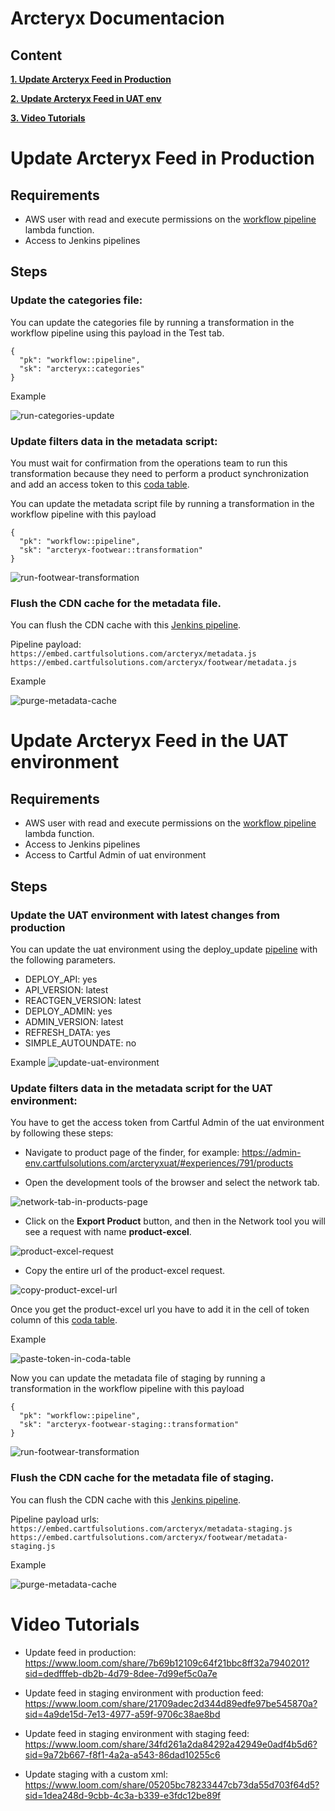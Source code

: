 # Arcteryx Documentacion

## Content
**[1. Update Arcteryx Feed in Production](#update-arcteryx-feed-in-production)**

**[2. Update Arcteryx Feed in UAT env](#update-arcteryx-feed-in-the-uat-environment)**

**[3. Video Tutorials](#video-tutorials)**

# Update Arcteryx Feed in Production

## Requirements
* AWS user with read and execute permissions on the [workflow pipeline](https://us-east-1.console.aws.amazon.com/lambda/home?region=us-east-1#/functions/finder-workflow-pipeline-prod?tab=testing) lambda function.
* Access to Jenkins pipelines

## Steps

### Update the categories file:
You can update the categories file by running a transformation in the workflow pipeline using this payload in the Test tab.

```
{
  "pk": "workflow::pipeline",
  "sk": "arcteryx::categories"
}
```

Example

![run-categories-update](/images/run-categories-update.png)

### Update **filters** data in the metadata script:

You must wait for confirmation from the operations team to run this transformation because they need to perform a product synchronization and add an access token to this [coda table](https://coda.io/d/Arcteryx-Tokens_dAGZTy3PFp_/Arcteryx-Jacket-Footwear_suIg0MWh#_lu8TZy4Z).

You can update the metadata script file by running a transformation in the workflow pipeline with this payload

```
{
  "pk": "workflow::pipeline",
  "sk": "arcteryx-footwear::transformation"
}
```

![run-footwear-transformation](/images/run-footwear-transformation.png)


### Flush the CDN cache for the metadata file.
You can flush the CDN cache with this [Jenkins pipeline](http://jenkins.cartfulsolutions.com:8080/job/environments/job/prod/job/cache/job/purge/).

Pipeline payload:
`https://embed.cartfulsolutions.com/arcteryx/metadata.js`
`https://embed.cartfulsolutions.com/arcteryx/footwear/metadata.js`

Example

![purge-metadata-cache](/images/purge-metadata-cache.png)


# Update Arcteryx Feed in the UAT environment

## Requirements
* AWS user with read and execute permissions on the [workflow pipeline](https://us-east-1.console.aws.amazon.com/lambda/home?region=us-east-1#/functions/finder-workflow-pipeline-prod?tab=testing) lambda function.
* Access to Jenkins pipelines
* Access to Cartful Admin of uat environment

## Steps

### Update the UAT environment with latest changes from production
You can update the uat environment using the deploy_update [pipeline](http://jenkins.cartfulsolutions.com:8080/job/environments/job/dev/job/deploy_update/build?delay=0sec) with the following parameters.

- DEPLOY_API: yes
- API_VERSION: latest
- REACTGEN_VERSION: latest
- DEPLOY_ADMIN: yes
- ADMIN_VERSION: latest
- REFRESH_DATA: yes
- SIMPLE_AUTOUNDATE: no

Example
![update-uat-environment](/images/update-uat-environment.png)

### Update **filters** data in the metadata script for the UAT environment:

You have to get the access token from Cartful Admin of the uat environment by following these steps:
- Navigate to product page of the finder, for example: https://admin-env.cartfulsolutions.com/arcteryxuat/#experiences/791/products

- Open the development tools of the browser and select the network tab.

![network-tab-in-products-page](/images/network-tab-in-products-page.png)

- Click on the **Export Product** button, and then in the Network tool you will see a request with name **product-excel**. 

![product-excel-request](/images/product-excel-request.png)

- Copy the entire url of the product-excel request.

![copy-product-excel-url](/images/copy-product-excel-request.png)

Once you get the product-excel url you have to add it in the cell of token column of this [coda table](https://coda.io/d/Arcteryx-Tokens_dAGZTy3PFp_/Arcteryx-Jacket-Footwear_suIg0MWh#_lu8TZy4Z).

Example

![paste-token-in-coda-table](/images/past-token-in-coda-table.png)

Now you can update the metadata file of staging by running a transformation in the workflow pipeline with this payload

```
{
  "pk": "workflow::pipeline",
  "sk": "arcteryx-footwear-staging::transformation"
}
```

![run-footwear-transformation](/images/run-footwear-transformation-staging.png)


### Flush the CDN cache for the metadata file of staging.
You can flush the CDN cache with this [Jenkins pipeline](http://jenkins.cartfulsolutions.com:8080/job/environments/job/prod/job/cache/job/purge/).

Pipeline payload urls:
`https://embed.cartfulsolutions.com/arcteryx/metadata-staging.js`
`https://embed.cartfulsolutions.com/arcteryx/footwear/metadata-staging.js`

Example

![purge-metadata-cache](/images/purge-cache-metadata-staging.png)


# Video Tutorials
- Update feed in production: https://www.loom.com/share/7b69b12109c64f21bbc8ff32a7940201?sid=dedfffeb-db2b-4d79-8dee-7d99ef5c0a7e

- Update feed in staging environment with production feed:
https://www.loom.com/share/21709adec2d344d89edfe97be545870a?sid=4a9de15d-7e13-4977-a59f-9706c38ae8bd

- Update feed in staging environment with staging feed:
https://www.loom.com/share/34fd261a2da84292a42949e0adf4b5d6?sid=9a72b667-f8f1-4a2a-a543-86dad10255c6

- Update staging with a custom xml: https://www.loom.com/share/05205bc78233447cb73da55d703f64d5?sid=1dea248d-9cbb-4c3a-b339-e3fdc12be89f


